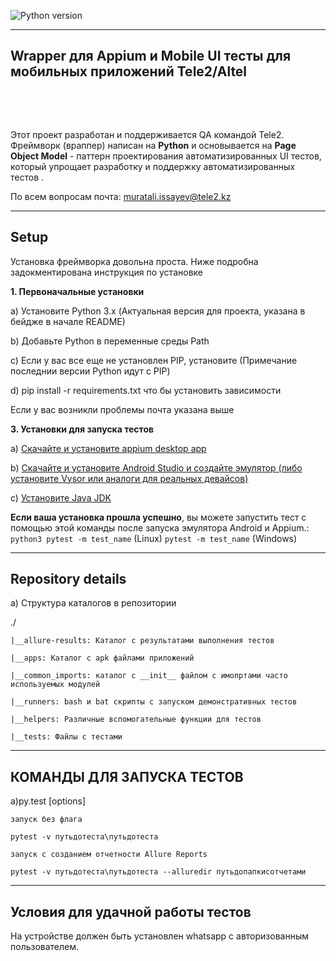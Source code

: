 ![Python version](https://img.shields.io/badge/python-3.9-yellow)

--------
Wrapper для Appium и Mobile UI тесты для мобильных приложений Tele2/Altel
--------

&nbsp;

&nbsp;

Этот проект разработан и поддерживается QA командой Tele2. Фреймворк (враппер) написан на __Python__ и основывается на __Page Object Model__ - паттерн проектирования автоматизированных UI тестов, который упрощает разработку и поддержку автоматизированных тестов . 

По всем вопросам почта: muratali.issayev@tele2.kz

------
Setup
------

Установка фреймворка довольна проста. Ниже подробна задокментирована инструкция по установке


__1. Первоначальные установки__

a) Установите Python 3.x (Актуальная версия для проекта, указана в бейдже в начале README)

b) Добавьте Python в переменные среды Path

c) Если у вас все еще не установлен PIP, установите (Примечание последнии версии Python идут с PIP)

d) pip install -r requirements.txt что бы установить зависимости

Если у вас возникли проблемы почта указана выше



__3. Установки для запуска тестов__


a) [Скачайте и установите appium desktop app](https://github.com/appium/appium-desktop/releases/latest)

b) [Скачайте и установите Android Studio и создайте эмулятор (либо установите Vysor или аналоги для реальных девайсов)](https://developer.android.com/studio/index.html)

c) [Установите Java JDK](http://www.oracle.com/technetwork/java/javase/downloads/index.html)


__Если ваша установка прошла успешно__, вы можете запустить тест с помощью этой команды после запуска эмулятора Android и Appium.:
`python3 pytest -m test_name` (Linux)
`pytest -m test_name` (Windows)


-------------------
Repository details
-------------------
a) Структура каталогов в репозитории

   ./

	|__allure-results: Каталог с результатами выполнения тестов

	|__apps: Каталог с apk файлами приложений 

	|__common_imports: каталог с __init__ файлом с имопртами часто используемых модулей

	|__runners: bash и bat скрипты с запуском демонстративных тестов

	|__helpers: Различные вспомогательные функции для тестов

	|__tests: Файлы с тестами


---------------------------
КОМАНДЫ ДЛЯ ЗАПУСКА ТЕСТОВ
---------------------------

a)py.test [options]
    
    запуск без флага

	pytest -v путьдотеста\путьдотеста 

    запуск с созданием отчетности Allure Reports

    pytest -v путьдотеста\путьдотеста --alluredir путьдопапкисотчетами


-----------
Условия для удачной работы тестов
-----------
На устройстве должен быть установлен whatsapp с авторизованным пользователем.

 


